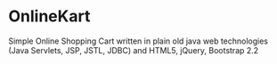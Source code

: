 OnlineKart
==========

Simple Online Shopping Cart written in plain old java web technologies (Java Servlets, JSP, JSTL, JDBC)
and HTML5, jQuery, Bootstrap 2.2

